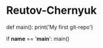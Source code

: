 # Reutov-Chernyuk
def main():
    print('My first git-repo')

if __name__ == '__main__':
    main()
